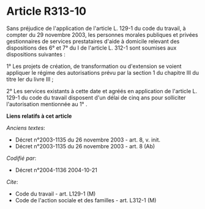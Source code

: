 # Article R313-10

Sans préjudice de l'application de l'article L. 129-1 du code du travail, à compter du 29 novembre 2003, les personnes
morales publiques et privées gestionnaires de services prestataires d'aide à domicile relevant des dispositions des 6° et 7°
du I de l'article L. 312-1 sont soumises aux dispositions suivantes :

1° Les projets de création, de transformation ou d'extension se voient appliquer le régime des autorisations prévu par la
section 1 du chapitre III du titre Ier du livre III ;

2° Les services existants à cette date et agréés en application de l'article L. 129-1 du code du travail disposent d'un délai
de cinq ans pour solliciter l'autorisation mentionnée au 1° .

**Liens relatifs à cet article**

_Anciens textes_:

  - Décret n°2003-1135 du 26 novembre 2003 - art. 8, v. init.
  - Décret n°2003-1135 du 26 novembre 2003 - art. 8 (Ab)

_Codifié par_:

  - Décret n°2004-1136 2004-10-21

_Cite_:

  - Code du travail - art. L129-1 (M)
  - Code de l'action sociale et des familles - art. L312-1 (M)
